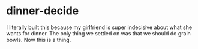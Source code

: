 # dinner-decide

I literally built this because my girlfriend is super indecisive about what she wants for dinner. The only thing we settled on was that we should do grain bowls. Now this is a thing.

